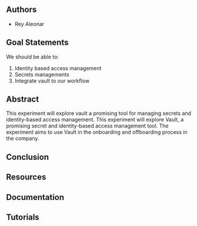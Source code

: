 ## Authors
* Rey Aleonar

## Goal Statements
We should be able to:
1. Identity based access management
2. Secrets managements
3. Integrate vault to our workflow

## Abstract

This experiment will explore vault a promising tool for managing secrets and identity-based access management. This experiment will explore Vault, a promising secret and identity-based access management tool. The experiment aims to use Vault in the onboarding and offboarding process in the company.

## Conclusion


## Resources


## Documentation


## Tutorials


